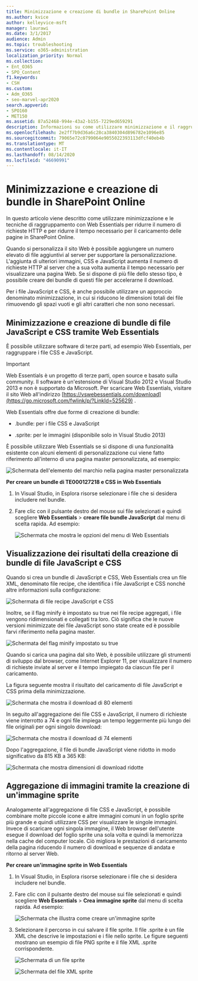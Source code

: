 ```yaml
---
title: Minimizzazione e creazione di bundle in SharePoint Online
ms.author: kvice
author: kelleyvice-msft
manager: laurawi
ms.date: 3/1/2017
audience: Admin
ms.topic: troubleshooting
ms.service: o365-administration
localization_priority: Normal
ms.collection:
- Ent_O365
- SPO_Content
f1.keywords:
- CSH
ms.custom:
- Adm_O365
- seo-marvel-apr2020
search.appverid:
- SPO160
- MET150
ms.assetid: 87a52468-994e-43a2-b155-7229ed659291
description: Informazioni su come utilizzare minimizzazione e il raggruppamento di tecniche con Web Essentials per ridurre le richieste HTTP e il tempo necessario per il caricamento delle pagine in SharePoint Online.
ms.openlocfilehash: 2e2ff7b9d36a6c28ca3840304d896782e1096e85
ms.sourcegitcommit: 79065e72c0799064e9055022393113dfcf40eb4b
ms.translationtype: MT
ms.contentlocale: it-IT
ms.lasthandoff: 08/14/2020
ms.locfileid: "46690991"
---
```

# <a name="minification-and-bundling-in-sharepoint-online"></a>Minimizzazione e creazione di bundle in SharePoint Online

In questo articolo viene descritto come utilizzare minimizzazione e le tecniche di raggruppamento con Web Essentials per ridurre il numero di richieste HTTP e per ridurre il tempo necessario per il caricamento delle pagine in SharePoint Online.
  
Quando si personalizza il sito Web è possibile aggiungere un numero elevato di file aggiuntivi al server per supportare la personalizzazione. L'aggiunta di ulteriori immagini, CSS e JavaScript aumenta il numero di richieste HTTP al server che a sua volta aumenta il tempo necessario per visualizzare una pagina Web. Se si dispone di più file dello stesso tipo, è possibile creare dei bundle di questi file per accelerarne il download.
  
Per i file JavaScript e CSS, è anche possibile utilizzare un approccio denominato minimizzazione, in cui si riducono le dimensioni totali dei file rimuovendo gli spazi vuoti e gli altri caratteri che non sono necessari.
  
## <a name="minification-and-bundling-javascript-and-css-files-with-web-essentials"></a>Minimizzazione e creazione di bundle di file JavaScript e CSS tramite Web Essentials

È possibile utilizzare software di terze parti, ad esempio Web Essentials, per raggruppare i file CSS e JavaScript.
  
> [!IMPORTANT]
> Web Essentials è un progetto di terze parti, open source e basato sulla community. Il software è un'estensione di Visual Studio 2012 e Visual Studio 2013 e non è supportato da Microsoft. Per scaricare Web Essentials, visitare il sito Web all'indirizzo [https://vswebessentials.com/download](https://go.microsoft.com/fwlink/p/?LinkId=525629) . 
  
Web Essentials offre due forme di creazione di bundle:
  
- .bundle: per i file CSS e JavaScript
    
- .sprite: per le immagini (disponibile solo in Visual Studio 2013)
    
È possibile utilizzare Web Essentials se si dispone di una funzionalità esistente con alcuni elementi di personalizzazione cui viene fatto riferimento all'interno di una pagina master personalizzata, ad esempio:
  
![Schermata dell'elemento del marchio nella pagina master personalizzata](../media/3a6eba36-973d-482b-8556-a9394b8ba19f.png)
  
 **Per creare un bundle di TE000127218 e CSS in Web Essentials**
  
1. In Visual Studio, in Esplora risorse selezionare i file che si desidera includere nel bundle.
    
2. Fare clic con il pulsante destro del mouse sui file selezionati e quindi scegliere **Web Essentials** \> **creare file bundle JavaScript** dal menu di scelta rapida. Ad esempio: 
    
    ![Schermata che mostra le opzioni del menu di Web Essentials](../media/41aac84c-4538-4f78-b454-46e651f868a3.png)
  
## <a name="viewing-the-results-of-bundling-javascript-and-css-files"></a>Visualizzazione dei risultati della creazione di bundle di file JavaScript e CSS

Quando si crea un bundle di JavaScript e CSS, Web Essentials crea un file XML, denominato file recipe, che identifica i file JavaScript e CSS nonché altre informazioni sulla configurazione: 
  
![Schermata di file recipe JavaScript e CSS](../media/7ba891f8-52d8-467b-a0f6-b062dd1137a4.png)
  
Inoltre, se il flag minify è impostato su true nei file recipe aggregati, i file vengono ridimensionati e collegati tra loro. Ciò significa che le nuove versioni minimizzate dei file JavaScript sono state create ed è possibile farvi riferimento nella pagina master.
  
![Schermata del flag minify impostato su true](../media/50523af2-6412-4117-ac3d-5bd26f6d562e.png)
  
Quando si carica una pagina dal sito Web, è possibile utilizzare gli strumenti di sviluppo dal browser, come Internet Explorer 11, per visualizzare il numero di richieste inviate al server e il tempo impiegato da ciascun file per il caricamento.
  
La figura seguente mostra il risultato del caricamento di file JavaScript e CSS prima della minimizzazione.
  
![Schermata che mostra il download di 80 elementi](../media/e2df3912-1923-46e6-8cf2-3015a31554e1.png)
  
In seguito all'aggregazione dei file CSS e JavaScript, il numero di richieste viene interrotto a 74 e ogni file impiega un tempo leggermente più lungo dei file originali per ogni singolo download:
  
![Schermata che mostra il download di 74 elementi](../media/686c4387-70e8-4a74-9d45-059f33a91184.png)
  
Dopo l'aggregazione, il file di bundle JavaScript viene ridotto in modo significativo da 815 KB a 365 KB:
  
![Schermata che mostra dimensioni di download ridotte](../media/5e7dbd98-faff-4f68-b320-108fb252e395.png)
  
## <a name="bundling-images-by-creating-an-image-sprite"></a>Aggregazione di immagini tramite la creazione di un'immagine sprite

Analogamente all'aggregazione di file CSS e JavaScript, è possibile combinare molte piccole icone e altre immagini comuni in un foglio sprite più grande e quindi utilizzare CSS per visualizzare le singole immagini. Invece di scaricare ogni singola immagine, il Web browser dell'utente esegue il download del foglio sprite una sola volta e quindi la memorizza nella cache del computer locale. Ciò migliora le prestazioni di caricamento della pagina riducendo il numero di download e sequenze di andata e ritorno al server Web.
  
 **Per creare un'immagine sprite in Web Essentials**
  
1. In Visual Studio, in Esplora risorse selezionare i file che si desidera includere nel bundle.
    
2. Fare clic con il pulsante destro del mouse sui file selezionati e quindi scegliere **Web Essentials** \> **Crea immagine sprite** dal menu di scelta rapida. Ad esempio: 
    
    ![Schermata che illustra come creare un'immagine sprite](../media/de0fe741-4ef7-4e3b-bafa-ef9f4822dac6.png)
  
3. Selezionare il percorso in cui salvare il file sprite. Il file .sprite è un file XML che descrive le impostazioni e i file nello sprite. Le figure seguenti mostrano un esempio di file PNG sprite e il file XML .sprite corrispondente.
    
    ![Schermata di un file sprite](../media/0876bb2a-d1b9-4169-8e95-9c290d628d90.png)
  
    ![Schermata del file XML sprite](../media/d1f94776-280d-4d56-abb5-384f145d9989.png)
  


